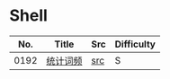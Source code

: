 # Shell 
| No. | Title | Src | Difficulty |
|-----| ----- | --- | ---------- |
|0192|[统计词频](https://leetcode-cn.com/problems/word-frequency/)|[src](./shell/192.wordsCount.sh)|S|
